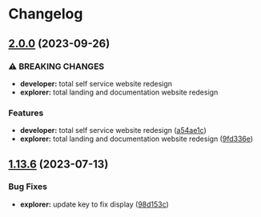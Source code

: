 # Changelog

## [2.0.0](https://github.com/agrc/api.mapserv.utah.gov/compare/explorer-v1.0.0...explorer-v2.0.0) (2023-09-26)


### ⚠ BREAKING CHANGES

* **developer:** total self service website redesign
* **explorer:** total landing and documentation website redesign

### Features

* **developer:** total self service website redesign ([a54ae1c](https://github.com/agrc/api.mapserv.utah.gov/commit/a54ae1c6a2becfa01c32b994e4063f5c25fc3069))
* **explorer:** total landing and documentation website redesign ([9fd336e](https://github.com/agrc/api.mapserv.utah.gov/commit/9fd336e9eaaaab17e9630c973d6bac8d42c7589a))

## [1.13.6](https://github.com/agrc/api.mapserv.utah.gov/compare/explorer-v1.13.5...explorer-v1.13.6) (2023-07-13)


### Bug Fixes

* **explorer:** update key to fix display ([98d153c](https://github.com/agrc/api.mapserv.utah.gov/commit/98d153cea936b02351a14200af51d61ce222decd))
